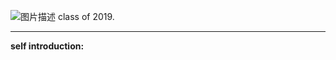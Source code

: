 ![图片描述](https://img2.baidu.com/it/u=1820050034,417475138&fm=253&fmt=auto&app=138&f=JPEG?w=492&h=500)
class of 2019.
***
**self introduction:**
